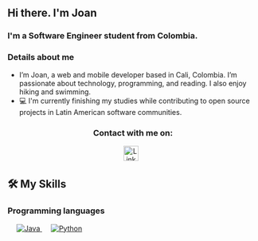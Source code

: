 

## Hi there.  I'm Joan

### I'm a Software Engineer student from Colombia.
### Details about me
- I’m Joan, a web and mobile developer based in Cali, Colombia. I’m passionate about technology, programming, and reading. I also enjoy hiking and swimming.
- 💻 I'm currently finishing my studies while contributing to open source projects in Latin American software communities.

<section align="center">
    <h3>Contact with me on:</h3>
    <div>
        <a href="https://www.linkedin.com/in/joan-orozco-085155248/"><img width="30px" height="30px" src="icons/linkedin.svg" alt="LinkedIn"></a>
        &nbsp;
    </div>
</section>

## 🛠️ My Skills

### Programming languages

<p> 
  &emsp;
  <a href="https://www.java.com" target="_blank"> 
    <img alt="Java" src="https://img.shields.io/badge/Java-%23007396.svg?style=plastic&logo=java&logoColor=white">
  </a>
  &emsp;
   <a href="https://www.python.org" target="_blank">
    <img alt="Python" src="https://img.shields.io/badge/Python%20-%2314354C.svg?style=plastic&logo=python&logoColor=white">
  </a>
</p>

